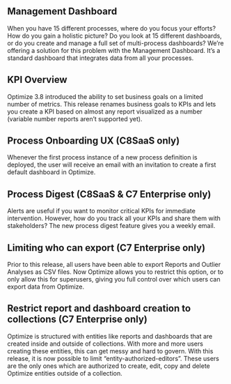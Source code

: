## Management Dashboard

When you have 15 different processes, where do you focus your efforts? How do you gain a holistic picture? Do you look at 15 different dashboards, or do you create and manage a full set of multi-process dashboards?
We’re offering a solution for this problem with the Management Dashboard. It’s a standard dashboard that integrates data from all your processes.

## KPI Overview

Optimize 3.8 introduced the ability to set business goals on a limited number of metrics. This release renames business goals to KPIs and lets you create a KPI based on almost any report visualized as a number (variable number reports aren’t supported yet).

## Process Onboarding UX (C8SaaS only)

Whenever the first process instance of a new process definition is deployed, the user will receive an email with an invitation to create a first default dashboard in Optimize.

## Process Digest (C8SaaS & C7 Enterprise only)

Alerts are useful if you want to monitor critical KPIs for immediate intervention. However, how do you track all your KPIs and share them with stakeholders? The new process digest feature gives you a weekly email.

## Limiting who can export (C7 Enterprise only)

Prior to this release, all users have been able to export Reports and Outlier Analyses as CSV files. Now Optimize allows you to restrict this option, or to only allow this for superusers, giving you full control over which users can export data from Optimize.

## Restrict report and dashboard creation to collections (C7 Enterprise only)

Optimize is structured with entities like reports and dashboards that are created inside and outside of collections. With more and more users creating these entities, this can get messy and hard to govern. With this release, it is now possible to limit “entity-authorized-editors”. These users are the only ones which are authorized to create, edit, copy and delete Optimize entities outside of a collection.
